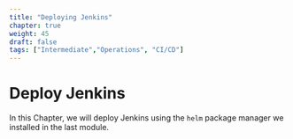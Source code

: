 ```yaml
---
title: "Deploying Jenkins"
chapter: true
weight: 45
draft: false
tags: ["Intermediate","Operations", "CI/CD"]
---
```


# Deploy Jenkins

In this Chapter, we will deploy Jenkins using the `helm` package manager we
installed in the last module.
